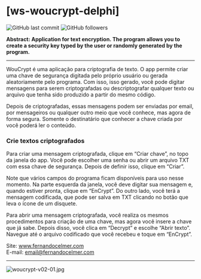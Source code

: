 # [ws-woucrypt-delphi]

![GitHub last commit](https://img.shields.io/github/last-commit/FernandoCelmer/ws-woucrypt-delphi) ![GitHub followers](https://img.shields.io/github/followers/FernandoCelmer?label=Fernando%20Celmer&style=social)

<b>Abstract: Application for text encryption. The program allows you to create a security key typed by the user or randomly generated by the program.</b>
___
WouCrypt é uma aplicação para criptografia de texto. O app permite criar uma chave de segurança digitada pelo próprio usuário ou gerada aleatoriamente pelo programa. Com isso, isso gerado, você pode digitar mensagens para serem criptografadas ou descriptografar qualquer texto ou arquivo que tenha sido produzido a partir do mesmo código.

Depois de criptografadas, essas mensagens podem ser enviadas por email, por mensageiros ou qualquer outro meio que você conhece, mas agora de forma segura. Somente o destinatário que conhecer a chave criada por você poderá ler o conteúdo.

### Crie textos criptografados
Para criar uma mensagem criptografada, clique em “Criar chave”, no topo da janela do app. Você pode escolher uma senha ou abrir um arquivo TXT com essa chave de segurança. Depois de definir isso, clique em “Criar”.

Note que vários campos do programa ficam disponíveis para uso nesse momento. Na parte esquerda da janela, você deve digitar sua mensagem e, quando estiver pronta, clique em “EnCrypt”. Do outro lado, você terá a mensagem codificada, que pode ser salva em TXT clicando no botão que leva o ícone de um disquete.

Para abrir uma mensagem criptografada, você realiza os mesmos procedimentos para criação de uma chave, mas agora você insere a chave que já sabe. Depois disso, você clica em “Decrypt” e escolhe “Abrir texto”. Navegue até o arquivo codificado que você recebeu e toque em “EnCrypt”.

Site: www.fernandocelmer.com
</br>
E-mail: email@fernandocelmer.com
________________________________
<p>
<img src="https://github.com/FernandoCelmer/ws-woucrypt/blob/master/img/woucrypt-v02-01.jpg?raw=true" alt="woucrypt-v02-01.jpg"/>
